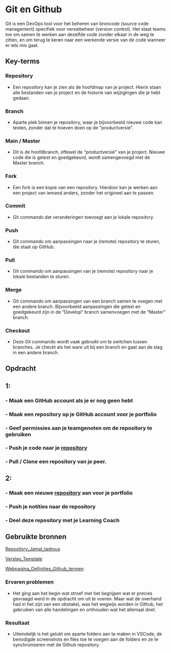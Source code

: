 # Git en Github
Git is een DevOps tool voor het beheren van broncode (source code management) specifiek voor versiebeheer (version control). 
 Het staat teams toe om samen te werken aan dezelfde code zonder elkaar in de weg te zitten, en om terug te keren naar een werkende versie van de code wanneer er iets mis gaat.

 

 
## Key-terms
### Repository
-   Een repository kan je zien als de hoofdmap van je project. Hierin staan alle bestanden van je project en de historie van wijzigingen die je hebt gedaan.
### Branch
-   Aparte plek binnen je repository, waar je bijvoorbeeld nieuwe code kan testen, zonder dat te hoeven doen op de “productversie”.
### Main / Master
-   Dit is de hoofdbranch, oftewel de “productversie” van je project. Nieuwe code die is getest en goedgekeurd, wordt samengevoegd met de Master branch.
### Fork
-   Een fork is een kopie van een repository. Hierdoor kan je werken aan een project van iemand anders, zonder het origineel aan te passen.
### Commit
-   Git commando dat veranderingen toevoegt aan je lokale repository.
### Push
-   Git commando om aanpassingen naar je (remote) repository te sturen, die staat op GitHub.
### Pull  
-   Git commando om aanpassingen van je (remote) repository naar je lokale bestanden te sturen.
### Merge
-   Git commando om aanpassingen van een branch samen te voegen met een andere branch. Bijvoorbeeld aanpassingen die getest en goedgekeurd zijn in de “Develop” branch samenvoegen met de “Master” branch.
### Checkout
-   Deze Git commando wordt vaak gebruikt om te switchen tussen branches. Je checkt als het ware uit bij een branch en gaat aan de slag in een andere branch.
  
  
## Opdracht
## 1:
### -   Maak een GitHub account als je er nog geen hebt
### -   Maak een repository op je GitHub account voor je portfolio
### -   Geef permissies aan je teamgenoten om de repository te gebruiken
### -   Push je code naar je [repository](https://github.com/JamalTadrous/cloud-6-repo-JamalTadrous)
### -   Pull / Clone een repository van je peer.
## 2:
### -   Maak een nieuwe [repository](https://github.com/JamalTadrous/cloud-6-repo-JamalTadrous) aan voor je portfolio
### -   Push je notities naar de repository
### -   Deel deze repository met je Learning Coach
 


## Gebruikte bronnen
[Repository_Jamal_tadrous](https://github.com/JamalTadrous/cloud-6-repo-JamalTadrous)

[Verslag_Template](https://github.com/JamalTadrous/cloud-6-repo-JamalTadrous/blob/main/00_templates/opdracht.md)

[Webpagina_Definities_Github_termen](https://programmeerplaats.nl/wat-is-github/#Betekenissen_van_GitHub_termen)



### Ervaren problemen
-   Het ging aan het begin wat stroef met het begrijpen wat er precies gevraagd werd in de opdracht om uit te voeren. Maar wat de overhand had in het zijn van een obstakel, was het wegwijs worden in Github, het gebruiken van alle handelingen en onthouden wat het allemaal doet.



### Resultaat
-   Uiteindelijk is het gelukt om aparte folders aan te maken in VSCode, de benodigde screenshots en files toe te voegen aan de folders en ze te synchroniseren met de Github repository.